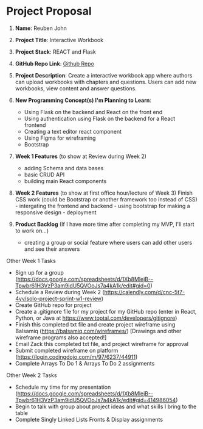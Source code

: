 # Project Proposal

1. **Name**: Reuben John

2. **Project Title**: Interactive Workbook

3. **Project Stack**: REACT and Flask
4. **GitHub Repo Link**: [Github Repo](https://github.com/reubencj/interactive_workbook)

5. **Project Description**: Create a interactive workbook app where authors can upload workbooks with chapters and questions. Users can add new workbooks, view content and answer questions.

6. **New Programming Concept(s) I'm Planning to Learn**:
   - Using Flask on the backend and React on the front end
   - Using authentication using Flask on the backend for a React frontend
   - Creating a text editor react component
   - Using Figma for wireframing
   - Bootstrap
7. **Week 1 Features** (to show at Review during Week 2)

   - adding Schema and data bases
   - basic CRUD API
   - building main React components

8. **Week 2 Features** (to show at first office hour/lecture of Week 3)
   Finish CSS work (could be Bootstrap or another framework too instead of CSS) - intergating the frontend and backend - using bootstrap for making a responsive design - deployment

9. **Product Backlog** (If I have more time after completing my MVP, I'll start to work on...)
   - creating a group or social feature where users can add other users and see their answers

Other Week 1 Tasks

- Sign up for a group (https://docs.google.com/spreadsheets/d/1Xb8MlejB--Tpwbr61H3VzP3am9idU5QVOoJs7a4kA1k/edit#gid=0)
- Schedule a Review during Week 2 (https://calendly.com/d/cnc-5t7-4yv/solo-project-sprint-w1-review)
- Create GitHub repo for project
- Create a .gitignore file for my project for my GitHub repo (enter in React, Python, or Java at https://www.toptal.com/developers/gitignore)
- Finish this completed txt file and create project wireframe using Balsamiq (https://balsamiq.com/wireframes/) [Drawings and other wireframe programs also accepted!]
- Email Zack this completed txt file, and project wireframe for approval
- Submit completed wireframe on platform (https://login.codingdojo.com/m/97/6237/44911)
- Complete Arrays To Do 1 & Arrays To Do 2 assignments

Other Week 2 Tasks

- Schedule my time for my presentation (https://docs.google.com/spreadsheets/d/1Xb8MlejB--Tpwbr61H3VzP3am9idU5QVOoJs7a4kA1k/edit#gid=414986054)
- Begin to talk with group about project ideas and what skills I bring to the table
- Complete Singly Linked Lists Fronts & Display assignments
